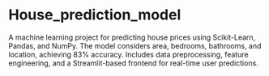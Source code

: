 # House_prediction_model
A machine learning project for predicting house prices using Scikit-Learn, Pandas, and NumPy. The model considers area, bedrooms, bathrooms, and location, achieving 83% accuracy. Includes data preprocessing, feature engineering, and a Streamlit-based frontend for real-time user predictions.
